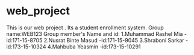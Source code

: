 # web_project
This is our web project . Its a student enrollment system.
Group name:WEB123
Group member's Name and id:
1.Muhammad Rashel Mia -id:171-15-8705
2.Nusrat Binte Masud -id:171-15-9045
3.Shraboni Sarkar -id:173-15-10324
4.Mahbuba Yeasmin -id:173-15-10291
